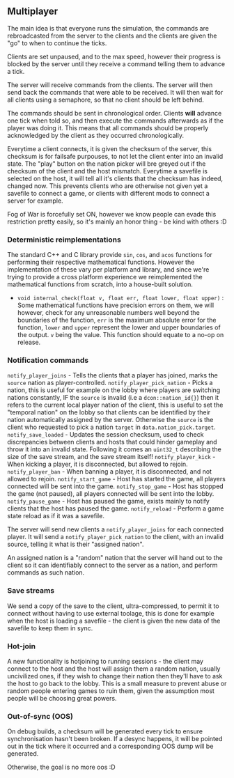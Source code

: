 ## Multiplayer

The main idea is that everyone runs the simulation, the commands are rebroadcasted from the server to the clients and the clients are given the "go" to when to continue the ticks.

Clients are set unpaused, and to the max speed, however their progress is blocked by the server until they receive a command telling them to advance a tick.

The server will receive commands from the clients. The server will then send back the commands that were able to be received. It will then wait for all clients using a semaphore, so that no client should be left behind.

The commands should be sent in chronological order. Clients **will** advance one tick when told so, and then execute the commands afterwards as if the player was doing it. This means that all commands should be properly acknowledged by the client as they occurred chronologically.

Everytime a client connects, it is given the checksum of the server, this checksum is for failsafe purpouses, to not let the client enter into an invalid state. The "play" button on the nation picker will bre greyed out if the checksum of the client and the host mismatch. Everytime a savefile is selected on the host, it will tell all it's clients that the checksum has indeed, changed now. This prevents clients who are otherwise not given yet a savefile to connect a game, or clients with different mods to connect a server for example.

Fog of War is forcefully set ON, however we know people can evade this restriction pretty easily, so it's mainly an honor thing - be kind with others :D

### Deterministic reimplementations

The standard C++ and C library provide `sin`, `cos`, and `acos` functions for performing their respective mathematical functions. However the implementation of these vary per platform and library, and since we're trying to provide a cross platform experience we reimplemented the mathematical functions from scratch, into a house-built solution.

- `void internal_check(float v, float err, float lower, float upper)` : Some mathematical functions have precision errors on them, we will however, check for any unreasonable numbers well beyond the boundaries of the function, `err` is the maximum absolute error for the function, `lower` and `upper` represent the lower and upper boundaries of the output. `v` being the value. This function should equate to a no-op on release.

### Notification commands

`notify_player_joins` - Tells the clients that a player has joined, marks the `source` nation as player-controlled.
`notify_player_pick_nation` - Picks a nation, this is useful for example on the lobby where players are switching nations constantly, IF the `source` is invalid (i.e a `dcon::nation_id{}`) then it refers to the current local player nation of the client, this is useful to set the "temporal nation" on the lobby so that clients can be identified by their nation automatically assigned by the server. Otherwise the `source` is the client who requested to pick a nation `target` in `data.nation_pick.target`.
`notify_save_loaded` - Updates the session checksum, used to check discrepancies between clients and hosts that could hinder gameplay and throw it into an invalid state. Following it comes an `uint32_t` describing the size of the save stream, and the save stream itself!
`notify_player_kick` - When kicking a player, it is disconnected, but allowed to rejoin.
`notify_player_ban` - When banning a player, it is disconnected, and not allowed to rejoin.
`notify_start_game` - Host has started the game, all players connected will be sent into the game.
`notify_stop_game` - Host has stopped the game (not paused), all players connected will be sent into the lobby.
`notify_pause_game` - Host has paused the game, exists mainly to notify clients that the host has paused the game.
`notify_reload` - Perform a game state reload as if it was a savefile.

The server will send new clients a `notify_player_joins` for each connected player. It will send a `notify_player_pick_nation` to the client, with an invalid source, telling it what is their "assigned nation".

An assigned nation is a "random" nation that the server will hand out to the client so it can identifiably connect to the server as a nation, and perform commands as such nation.

### Save streams

We send a copy of the save to the client, ultra-compressed, to permit it to connect without having to use external toolage, this is done for example when the host is loading a savefile - the client is given the new data of the savefile to keep them in sync.

### Hot-join

A new functionality is hotjoining to running sessions - the client may connect to the host and the host will assign them a random nation, usually uncivilized ones, if they wish to change their nation then they'll have to ask the host to go back to the lobby. This is a small measure to prevent abuse or random people entering games to ruin them, given the assumption most people will be choosing great powers.

### Out-of-sync (OOS)

On debug builds, a checksum will be generated every tick to ensure synchronisation hasn't been broken. If a desync happens, it will be pointed out in the tick where it occurred and a corresponding OOS dump will be generated.

Otherwise, the goal is no more oos :D
